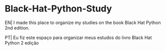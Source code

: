 # Black-Hat-Python-Study
EN|
I made this place to organize my studies on the book Black Hat Python 2nd edition.

PT|
Eu fiz este espaço para organizar meus estudos do livro Black Hat Python 2 edição
